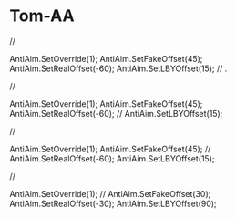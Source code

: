 # Tom-AA

//

AntiAim.SetOverride(1);
AntiAim.SetFakeOffset(45);
AntiAim.SetRealOffset(-60);
AntiAim.SetLBYOffset(15); // .

// 

AntiAim.SetOverride(1);
AntiAim.SetFakeOffset(45);
AntiAim.SetRealOffset(-60); // 
AntiAim.SetLBYOffset(15);

// 

AntiAim.SetOverride(1);
AntiAim.SetFakeOffset(45); // 
AntiAim.SetRealOffset(-60);
AntiAim.SetLBYOffset(15);

// 

AntiAim.SetOverride(1); //
AntiAim.SetFakeOffset(30);
AntiAim.SetRealOffset(-30);
AntiAim.SetLBYOffset(90);
